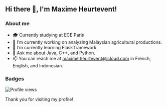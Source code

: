 ## Hi there 👋, I'm Maxime Heurtevent!

### About me
- 🎓 Currently studying at ECE Paris
- 🔭 I’m currently working on analyzing Malaysian agricultural productions.
- 🌱 I’m currently learning Flask framework.
- 💬 Ask me about Java, C++, and Python.
- 📫 You can reach me at maxime.heurtevent@icloud.com in French, English, and Indonesian.

### Badges
![Profile views](https://komarev.com/ghpvc/?username=Maxime-Hrt&color=brightgreen)

Thank you for visiting my profile!
